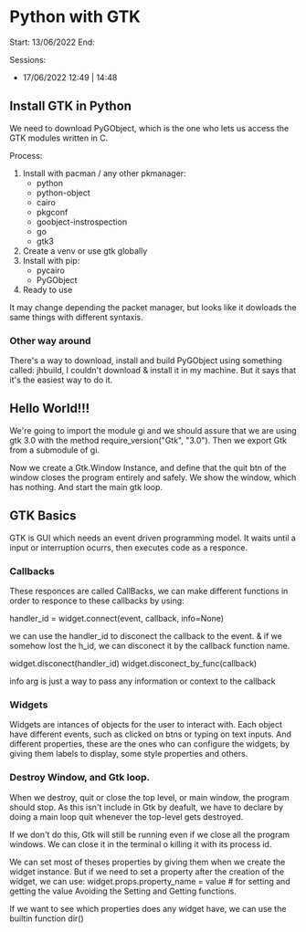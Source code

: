 # Python with GTK 

Start: 13/06/2022
End: 

Sessions:
- 17/06/2022 12:49 | 14:48
 
## Install GTK in Python

We need to download PyGObject, which is the one who lets us access 
the GTK modules written in C.

Process:
1. Install with pacman / any other pkmanager:
	- python
	- python-object
	- cairo
	- pkgconf
	- goobject-instrospection
	- go
	- gtk3
2. Create a venv or use gtk globally
3. Install with pip:
	- pycairo
	- PyGObject
4. Ready to use

It may change depending the packet manager, but looks like it dowloads
the same things with different syntaxis.

### Other way around

There's a way to download, install and build PyGObject using something called:
jhbuild, I couldn't download & install it in my machine. But it says that it's 
the easiest way to do it.

## Hello World!!!

We're going to import the module gi and we should assure that we are using gtk 3.0
with the method require_version("Gtk", "3.0"). Then we export Gtk from a submodule 
of gi.

Now we create a Gtk.Window Instance, and define that the quit btn of the window closes the program 
entirely and safely. We show the window, which has nothing. And start the main gtk loop.

## GTK Basics

GTK is GUI which needs an event driven programming model. It waits until a input or interruption 
ocurrs, then executes code as a responce. 

### Callbacks
These responces are called CallBacks, we can make different 
functions in order to responce to these callbacks by using:

handler_id = widget.connect(event, callback, info=None)

we can use the handler_id to disconect the callback to the event.
& if we somehow lost the h_id, we can disconect it by the callback 
function name.

widget.disconect(handler_id)
widget.disconect_by_func(callback)

info arg is just a way to pass any information or context to the callback

### Widgets
Widgets are intances of objects for the user to interact with.
Each object have different events, such as clicked on btns or typing on text inputs.
And different properties, these are the ones who can configure the widgets, by giving
them labels to display, some style properties and others.

### Destroy Window, and Gtk loop.

When we destroy, quit or close the top level, or main window, the program should stop. 
As this isn't include in Gtk by deafult, we have to declare by doing a main loop quit 
whenever the top-level gets destroyed.

If we don't do this, Gtk will still be running even if we close all the program windows.
We can close it in the terminal o killing it with its process id.

We can set most of theses properties by giving them when we create the widget instance.
But if we need to set a property after the creation of the widget, we can use:
widget.props.property_name = value # for setting and getting the value
Avoiding the Setting and Getting functions.

If we want to see which properties does any widget have, we can use the builtin function dir()
